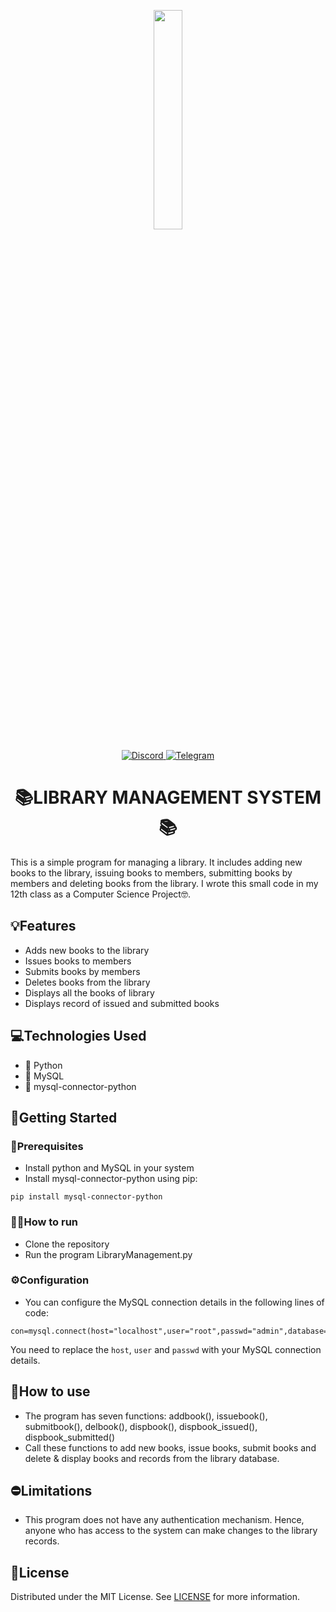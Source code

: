 <p align="center">
  <img src=https://i.ibb.co/0FQXjkb/pngegg-1.png width="30%" height="30%">
</p>

<p align="center">
  <a href="https://discord.com/users/528161316033265674">
    <img src="https://img.shields.io/badge/Discord-%235865F2.svg?style=for-the-badge&logo=discord&logoColor=white" alt="Discord">
  </a>
  <a href="https://t.me/nyas69">
    <img src="https://img.shields.io/badge/Telegram-2CA5E0?style=for-the-badge&logo=telegram&logoColor=white" alt="Telegram">
  </a>
</p>

<h1 align="center">📚LIBRARY MANAGEMENT SYSTEM📚</h1>
 
This is a simple program for managing a library. It includes adding new books to the library, issuing books to members, submitting books by members and deleting books from the library. I wrote this small code in my 12th class as a Computer Science Project🤓.

## 💡Features

* Adds new books to the library
* Issues books to members
* Submits books by members
* Deletes books from the library
* Displays all the books of library
* Displays record of issued and submitted books

## 💻Technologies Used

* 🐍 Python
* 💾 MySQL
* 🔌 mysql-connector-python

## 🛫Getting Started

### 🧩Prerequisites

* Install python and MySQL in your system
* Install mysql-connector-python using pip:
```
pip install mysql-connector-python
```

### 🏃‍♂️How to run

* Clone the repository
* Run the program LibraryManagement.py

### ⚙️Configuration

* You can configure the MySQL connection details in the following lines of code:
```
con=mysql.connect(host="localhost",user="root",passwd="admin",database="library")
```
  You need to replace the `host`, `user` and `passwd` with your MySQL connection details.

## 🤔How to use
* The program has seven functions: addbook(), issuebook(), submitbook(), delbook(), dispbook(), dispbook_issued(), dispbook_submitted()
* Call these functions to add new books, issue books, submit books and delete & display books and records from the library database.

## ⛔Limitations

* This program does not have any authentication mechanism. Hence, anyone who has access to the system can make changes to the library records.

## 🪪License

Distributed under the MIT License. See [LICENSE](https://github.com/nyas1/library-mangement-python-mysql/blob/main/LICENSE.md) for more information.
